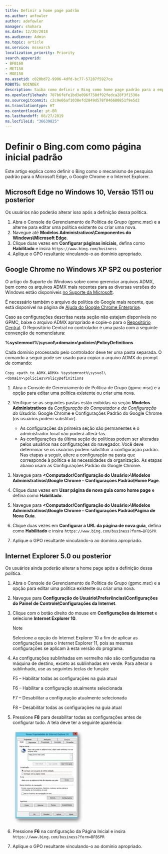 ```yaml
---
title: Definir a home page padrão
ms.author: anfowler
author: adefowler
manager: shohara
ms.date: 12/20/2018
ms.audience: Admin
ms.topic: article
ms.service: mssearch
localization_priority: Priority
search.appverid:
- BFB160
- MET150
- MOE150
ms.assetid: c020bd72-9906-4dfd-bc77-57287f5927ce
ROBOTS: NOINDEX
description: Saiba como definir o Bing como home page padrão para a empresa com a Pesquisa da Microsoft.
ms.openlocfilehash: 707b6fefe1bd3e096f758df92fedca28f3f1530a
ms.sourcegitcommit: c2c9e66af1038efd2849d578f846680851f9e5d2
ms.translationtype: HT
ms.contentlocale: pt-BR
ms.lasthandoff: 08/27/2019
ms.locfileid: "36639825"
---
```

# <a name="make-bingcom-the-default-home-page"></a>Definir o Bing.com como página inicial padrão

Este artigo explica como definir o Bing como o mecanismo de pesquisa padrão para o Microsoft Edge, o Google Chrome e o Internet Explorer. 
  
 
## <a name="microsoft-edge-on-windows-10-version-1511-or-later"></a>Microsoft Edge no Windows 10, Versão 1511 ou posterior

Os usuários não poderão alterar isso após a definição dessa política. 

1. Abra o Console de Gerenciamento de Política de Grupo (gpmc.msc) e a alterne para editar uma política existente ou criar uma nova. 
1. Navegue até **Modelos Administrativos\Componentes do Windows\Microsoft Edge**.    
1. Clique duas vezes em **Configurar páginas iniciais**, defina como **Habilitado** e insira `https://www.bing.com/business`
1.  Aplique o GPO resultante vinculando-o ao domínio apropriado.

  
## <a name="google-chrome-on-windows-xp-sp2-or-later"></a>Google Chrome no Windows XP SP2 ou posterior


O artigo do Suporte do Windows sobre como gerenciar arquivos ADMX, bem como os arquivos ADMX mais recentes para as diversas versões do Windows estão disponíveis [no Suporte da Microsoft](https://support.microsoft.com/pt-BR/help/3087759/how-to-create-and-manage-the-central-store-for-group-policy-administra).

É necessário também o arquivo de política do Google mais recente, que está disponível na página de [Ajuda do Google Chrome Enterprise](https://support.google.com/chrome/a/answer/187202).
  
Caso as configurações descritas nesta seção não estejam disponíveis no GPMC, baixe o arquivo ADMX apropriado e copie-o para o [Repositório Central](https://docs.microsoft.com/pt-BR/previous-versions/windows/it-pro/windows-vista/cc748955%28v%3dws.10%29). O Repositório Central no controlador é uma pasta com a seguinte convenção de nomenclatura:
  
 **%systemroot%\sysvol\\<domain\>\policies\PolicyDefinitions**
  
Cada domínio processado pelo controlador deve ter uma pasta separada. O comando a seguir pode ser usado para copiar o arquivo ADMX do prompt de comando:
  
 `Copy <path_to_ADMX.ADMX> %systemroot%\sysvol\<domain>\policies\PolicyDefinitions`
  
1. Abra o Console de Gerenciamento de Política de Grupo (gpmc.msc) e a opção para editar uma política existente ou criar uma nova.
1. Verifique se as seguintes pastas estão exibidas na seção **Modelos Administrativos** da *Configuração do Computador e da Configuração do Usuário*: Google Chrome e Configurações Padrão do Google Chrome (os usuários podem substituir).
   - As configurações da primeira seção são permanentes e o administrador local não poderá alterá-las.
   - As configurações da última seção de políticas podem ser alteradas pelos usuários nas configurações do navegador. Você deve determinar se os usuários podem substituir a configuração padrão. Nas etapas a seguir, altere a configuração na pasta que corresponde à política e às necessidades da organização. As etapas abaixo usam as Configurações Padrão do Google Chrome.

1. Navegue para **&lt;Computador/Configuração do Usuário&gt;\Modelos Administrativos\Google Chrome – Configurações Padrão\Home Page**. 
1. Clique duas vezes em **Usar página de nova guia como home page** e defina como **Habilitado**. 
1. Navegue para **&lt;Computador/Configuração do Usuário&gt;\Modelos Administrativos\Google Chrome – Configurações Padrão\Página de Nova Guia**. 
1. Clique duas vezes em **Configurar a URL da página de nova guia**, defina como **Habilitado** e insira `https://www.bing.com/business?form=BFBSPR` 
1. Aplique o GPO resultante vinculando-o ao domínio apropriado.

## <a name="internet-explorer-50-or-later"></a>Internet Explorer 5.0 ou posterior
Os usuários ainda poderão alterar a home page após a definição dessa política. 

1. Abra o Console de Gerenciamento de Política de Grupo (gpmc.msc) e a opção para editar uma política existente ou criar uma nova.
    
2. Navegue para **Configuração do Usuário\Preferências\Configurações do Painel de Controle\Configurações da Internet**.
    
3. Clique com o botão direito do mouse em **Configurações da Internet** e selecione **Internet Explorer 10**.
    
    > [!NOTE]
    > Selecione a opção do Internet Explorer 10 a fim de aplicar as configurações para o Internet Explorer 11, pois as mesmas configurações se aplicam à esta versão do programa. 
  
4. As configurações sublinhadas em vermelho não são configuradas na máquina de destino, exceto as sublinhadas em verde. Para alterar o sublinhado, use as seguintes teclas de função:
    
    F5 – Habilitar todas as configurações na guia atual
    
    F6 – Habilitar a configuração atualmente selecionada
    
    F7 – Desabilitar a configuração atualmente selecionada
    
    F8 – Desabilitar todas as configurações na guia atual
    
5. Pressione **F8** para desabilitar todas as configurações antes de configurar tudo. A tela deve ter a seguinte aparência: 
    
    ![Caixa de diálogo Propriedades do Internet Explorer 10](media/2fd55755-5007-4e33-a795-c42ce2fcef4a.jpg)
  
6. Pressione **F6** na configuração da Página Inicial e insira `https://www.bing.com/business?form=BFBSPR`
    
7. Aplique o GPO resultante vinculando-o ao domínio apropriado.
